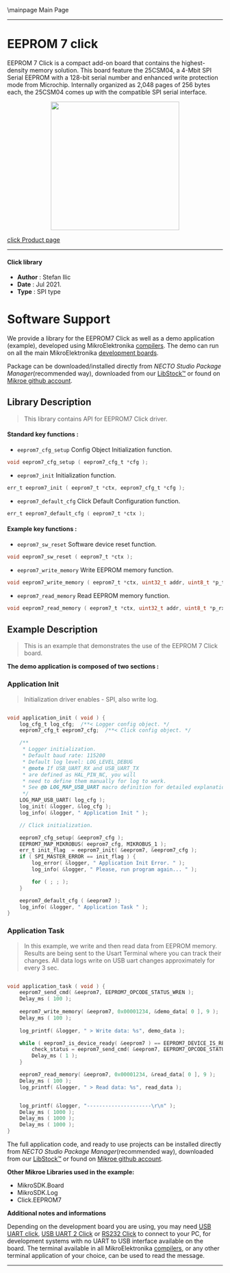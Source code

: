 \mainpage Main Page

---
# EEPROM 7 click

EEPROM 7 Click is a compact add-on board that contains the highest-density memory solution. This board feature the 25CSM04, a 4-Mbit SPI Serial EEPROM with a 128-bit serial number and enhanced write protection mode from Microchip. Internally organized as 2,048 pages of 256 bytes each, the 25CSM04 comes up with the compatible SPI serial interface.

<p align="center">
  <img src="https://download.mikroe.com/images/click_for_ide/eeprom7_click.png" height=300px>
</p>

[click Product page](https://www.mikroe.com/eeprom-7-click)

---


#### Click library

- **Author**        : Stefan Ilic
- **Date**          : Jul 2021.
- **Type**          : SPI type


# Software Support

We provide a library for the EEPROM7 Click
as well as a demo application (example), developed using MikroElektronika
[compilers](https://www.mikroe.com/necto-studio).
The demo can run on all the main MikroElektronika [development boards](https://www.mikroe.com/development-boards).

Package can be downloaded/installed directly from *NECTO Studio Package Manager*(recommended way), downloaded from our [LibStock&trade;](https://libstock.mikroe.com) or found on [Mikroe github account](https://github.com/MikroElektronika/mikrosdk_click_v2/tree/master/clicks).

## Library Description

> This library contains API for EEPROM7 Click driver.

#### Standard key functions :

- `eeprom7_cfg_setup` Config Object Initialization function.
```c
void eeprom7_cfg_setup ( eeprom7_cfg_t *cfg );
```

- `eeprom7_init` Initialization function.
```c
err_t eeprom7_init ( eeprom7_t *ctx, eeprom7_cfg_t *cfg );
```

- `eeprom7_default_cfg` Click Default Configuration function.
```c
err_t eeprom7_default_cfg ( eeprom7_t *ctx );
```

#### Example key functions :

- `eeprom7_sw_reset` Software device reset function.
```c
void eeprom7_sw_reset ( eeprom7_t *ctx );
```

- `eeprom7_write_memory` Write EEPROM memory function.
```c
void eeprom7_write_memory ( eeprom7_t *ctx, uint32_t addr, uint8_t *p_tx_data, uint8_t n_bytes );
```

- `eeprom7_read_memory` Read EEPROM memory function.
```c
void eeprom7_read_memory ( eeprom7_t *ctx, uint32_t addr, uint8_t *p_rx_data, uint8_t n_bytes);
```

## Example Description

> This is an example that demonstrates the use of the EEPROM 7 Click board.

**The demo application is composed of two sections :**

### Application Init

> Initialization driver enables - SPI, also write log.

```c

void application_init ( void ) {
    log_cfg_t log_cfg;  /**< Logger config object. */
    eeprom7_cfg_t eeprom7_cfg;  /**< Click config object. */

    /** 
     * Logger initialization.
     * Default baud rate: 115200
     * Default log level: LOG_LEVEL_DEBUG
     * @note If USB_UART_RX and USB_UART_TX 
     * are defined as HAL_PIN_NC, you will 
     * need to define them manually for log to work. 
     * See @b LOG_MAP_USB_UART macro definition for detailed explanation.
     */
    LOG_MAP_USB_UART( log_cfg );
    log_init( &logger, &log_cfg );
    log_info( &logger, " Application Init " );

    // Click initialization.

    eeprom7_cfg_setup( &eeprom7_cfg );
    EEPROM7_MAP_MIKROBUS( eeprom7_cfg, MIKROBUS_1 );
    err_t init_flag  = eeprom7_init( &eeprom7, &eeprom7_cfg );
    if ( SPI_MASTER_ERROR == init_flag ) {
        log_error( &logger, " Application Init Error. " );
        log_info( &logger, " Please, run program again... " );

        for ( ; ; );
    }

    eeprom7_default_cfg ( &eeprom7 );
    log_info( &logger, " Application Task " );
}

```

### Application Task

> In this example, we write and then read data from EEPROM memory. Results are being sent to the Usart Terminal where you can track their changes. All data logs write on USB uart changes approximately for every 3 sec.

```c

void application_task ( void ) {
    eeprom7_send_cmd( &eeprom7, EEPROM7_OPCODE_STATUS_WREN );
    Delay_ms ( 100 );
    
    eeprom7_write_memory( &eeprom7, 0x00001234, &demo_data[ 0 ], 9 );
    Delay_ms ( 100 );
    
    log_printf( &logger, " > Write data: %s", demo_data );

    while ( eeprom7_is_device_ready( &eeprom7 ) == EEPROM7_DEVICE_IS_READY ) {
        check_status = eeprom7_send_cmd( &eeprom7, EEPROM7_OPCODE_STATUS_WRBP );
        Delay_ms ( 1 );
    }

    eeprom7_read_memory( &eeprom7, 0x00001234, &read_data[ 0 ], 9 );
    Delay_ms ( 100 );
    log_printf( &logger, " > Read data: %s", read_data );


    log_printf( &logger, "---------------------\r\n" );
    Delay_ms ( 1000 );
    Delay_ms ( 1000 );
    Delay_ms ( 1000 );
}

```


The full application code, and ready to use projects can be installed directly from *NECTO Studio Package Manager*(recommended way), downloaded from our [LibStock&trade;](https://libstock.mikroe.com) or found on [Mikroe github account](https://github.com/MikroElektronika/mikrosdk_click_v2/tree/master/clicks).

**Other Mikroe Libraries used in the example:**

- MikroSDK.Board
- MikroSDK.Log
- Click.EEPROM7

**Additional notes and informations**

Depending on the development board you are using, you may need
[USB UART click](http://shop.mikroe.com/usb-uart-click),
[USB UART 2 Click](http://shop.mikroe.com/usb-uart-2-click) or
[RS232 Click](http://shop.mikroe.com/rs232-click) to connect to your PC, for
development systems with no UART to USB interface available on the board. The
terminal available in all MikroElektronika
[compilers](http://shop.mikroe.com/compilers), or any other terminal application
of your choice, can be used to read the message.

---
